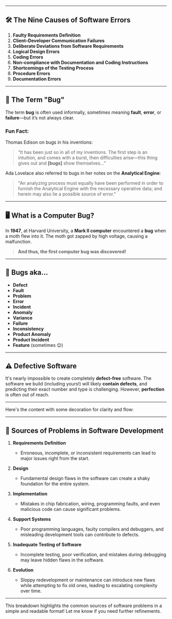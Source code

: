 
---

## 🛠️ **The Nine Causes of Software Errors**

1. **Faulty Requirements Definition**
2. **Client–Developer Communication Failures**
3. **Deliberate Deviations from Software Requirements**
4. **Logical Design Errors**
5. **Coding Errors**
6. **Non-compliance with Documentation and Coding Instructions**
7. **Shortcomings of the Testing Process**
8. **Procedure Errors**
9. **Documentation Errors**

---

## 🐞 **The Term "Bug"**

The term **bug** is often used informally, sometimes meaning **fault**, **error**, or **failure**—but it’s not always clear.

### **Fun Fact:**  
Thomas Edison on bugs in his inventions:
> “It has been just so in all of my inventions. The first step is an intuition, and comes with a burst, then difficulties arise—this thing gives out and **[bugs]** show themselves…”

Ada Lovelace also referred to bugs in her notes on the **Analytical Engine**:
> "An analyzing process must equally have been performed in order to furnish the Analytical Engine with the necessary operative data; and herein may also lie a possible source of error."

---

## 🖥️ **What is a Computer Bug?**

In **1947**, at Harvard University, a **Mark II computer** encountered a **bug** when a moth flew into it. The moth got zapped by high voltage, causing a malfunction.

> **And thus, the first computer bug was discovered!**

---

## 🐞 **Bugs aka...**

- **Defect**
- **Fault**
- **Problem**
- **Error**
- **Incident**
- **Anomaly**
- **Variance**
- **Failure**
- **Inconsistency**
- **Product Anomaly**
- **Product Incident**
- **Feature** (sometimes 😉)

---

## ⚠️ **Defective Software**

It's nearly impossible to create completely **defect-free** software. The software we build (including yours!) will likely **contain defects**, and predicting their exact number and type is challenging. However, **perfection** is often out of reach.

---
Here's the content with some decoration for clarity and flow:

---

## 🚨 **Sources of Problems in Software Development**

1. **Requirements Definition**  
   - Erroneous, incomplete, or inconsistent requirements can lead to major issues right from the start.

2. **Design**  
   - Fundamental design flaws in the software can create a shaky foundation for the entire system.

3. **Implementation**  
   - Mistakes in chip fabrication, wiring, programming faults, and even malicious code can cause significant problems.

4. **Support Systems**  
   - Poor programming languages, faulty compilers and debuggers, and misleading development tools can contribute to defects.

5. **Inadequate Testing of Software**  
   - Incomplete testing, poor verification, and mistakes during debugging may leave hidden flaws in the software.

6. **Evolution**  
   - Sloppy redevelopment or maintenance can introduce new flaws while attempting to fix old ones, leading to escalating complexity over time.

---

This breakdown highlights the common sources of software problems in a simple and readable format! Let me know if you need further refinements.
